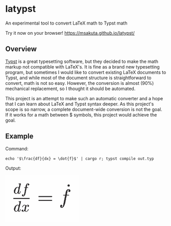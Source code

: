# latypst

An experimental tool to convert LaTeX math to Typst math

Try it now on your browser!
https://msakuta.github.io/latypst/

## Overview

[Typst](https://typst.app/) is a great typesetting software, but they decided to make the math markup not compatible with LaTeX's.
It is fine as a brand new typesetting program, but sometimes I would like to convert existing LaTeX documents to Typst, and while most of the document structure is straightforward to convert, math is not so easy.
However, the conversion is almost (90%) mechanical replacement, so I thought it should be automated.

This project is an attempt to make such an automatic converter and a hope that I can learn about LaTeX and Typst syntax deeper.
As this project's scope is so narrow, a complete document-wide conversion is not the goal.
If it works for a math between $ symbols, this project would achieve the goal.

## Example

Command:

```
echo '$\frac{df}{dx} = \dot{f}$' | cargo r; typst compile out.typ
```

Output:

![Example output](images/example-output.png)
